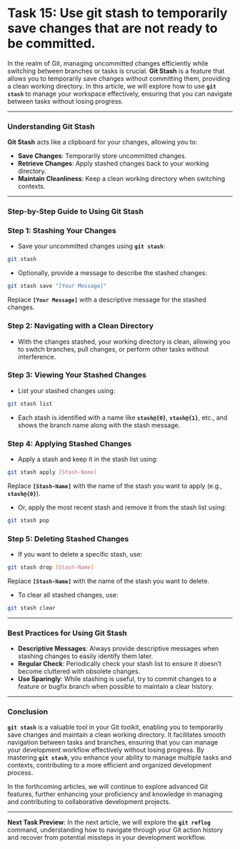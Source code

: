 # Task 15: Use git stash to temporarily save changes that are not ready to be committed.

In the realm of Git, managing uncommitted changes efficiently while switching between branches or tasks is crucial. **Git Stash** is a feature that allows you to temporarily save changes without committing them, providing a clean working directory. In this article, we will explore how to use **`git stash`** to manage your workspace effectively, ensuring that you can navigate between tasks without losing progress.

---

### Understanding Git Stash

**Git Stash** acts like a clipboard for your changes, allowing you to:

- **Save Changes**: Temporarily store uncommitted changes.
- **Retrieve Changes**: Apply stashed changes back to your working directory.
- **Maintain Cleanliness**: Keep a clean working directory when switching contexts.

---

### Step-by-Step Guide to Using Git Stash

### **Step 1: Stashing Your Changes**

- Save your uncommitted changes using **`git stash`**:

```bash
git stash
```

- Optionally, provide a message to describe the stashed changes:

```bash
git stash save "[Your Message]"
```

Replace **`[Your Message]`** with a descriptive message for the stashed changes.

### **Step 2: Navigating with a Clean Directory**

- With the changes stashed, your working directory is clean, allowing you to switch branches, pull changes, or perform other tasks without interference.

### **Step 3: Viewing Your Stashed Changes**

- List your stashed changes using:

```bash
git stash list
```

- Each stash is identified with a name like **`stash@{0}`**, **`stash@{1}`**, etc., and shows the branch name along with the stash message.

### **Step 4: Applying Stashed Changes**

- Apply a stash and keep it in the stash list using:

```bash
git stash apply [Stash-Name]
```

Replace **`[Stash-Name]`** with the name of the stash you want to apply (e.g., **`stash@{0}`**).

- Or, apply the most recent stash and remove it from the stash list using:

```bash
git stash pop
```

### **Step 5: Deleting Stashed Changes**

- If you want to delete a specific stash, use:

```bash
git stash drop [Stash-Name]
```

Replace **`[Stash-Name]`** with the name of the stash you want to delete.

- To clear all stashed changes, use:

```bash
git stash clear
```

---

### Best Practices for Using Git Stash

- **Descriptive Messages**: Always provide descriptive messages when stashing changes to easily identify them later.
- **Regular Check**: Periodically check your stash list to ensure it doesn’t become cluttered with obsolete changes.
- **Use Sparingly**: While stashing is useful, try to commit changes to a feature or bugfix branch when possible to maintain a clear history.

---

### Conclusion

**`git stash`** is a valuable tool in your Git toolkit, enabling you to temporarily save changes and maintain a clean working directory. It facilitates smooth navigation between tasks and branches, ensuring that you can manage your development workflow effectively without losing progress. By mastering **`git stash`**, you enhance your ability to manage multiple tasks and contexts, contributing to a more efficient and organized development process.

In the forthcoming articles, we will continue to explore advanced Git features, further enhancing your proficiency and knowledge in managing and contributing to collaborative development projects.

---

**Next Task Preview**: In the next article, we will explore the **`git reflog`** command, understanding how to navigate through your Git action history and recover from potential missteps in your development workflow.